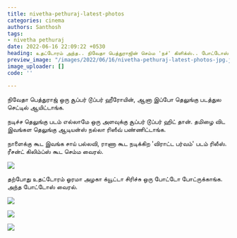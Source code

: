 ```yaml
---
title: nivetha-pethuraj-latest-photos
categories: cinema
authors: Santhosh
tags:
- nivetha pethuraj
date: 2022-06-16 22:09:22 +0530
heading: உதட்டோரம் அந்த.. நிவேதா பெத்துராஜின் செம்ம 'நச்' கிளிக்ஸ்.. போட்டோஸ் வைரல்..!
preview_image: "/images/2022/06/16/nivetha-pethuraj-latest-photos-jpg.jpeg"
image_uploader: []
code: ''

---
```


நிவேதா பெத்துராஜ் ஒரு சூப்பர் டூப்பர் ஹீரோயின், ஆனா இப்போ தெலுங்கு படத்துல செட்டில் ஆயிட்டாங்க.

நடிச்ச தெலுங்கு படம் எல்லாமே ஒரு அளவுக்கு சூப்பர் டூப்பர் ஹிட் தான். தமிழை விட இவங்கள தெலுங்கு ஆடியன்ஸ் நல்லா ரிஸீவ் பண்ணிட்டாங்க.

நாளைக்கு கூட இவங்க சாய் பல்லவி, ராணா கூட நடிக்கிற 'விராட்ட பர்வம்' படம் ரிலீஸ். ரீசன்ட் கிலிம்ப்ஸ் கூட செம்ம வைரல்.

![](/images/2022/06/16/nivetha-pethuraj-1-jpg.jpeg)

தற்போது உதட்டோரம் ஓரமா அழகா க்யூட்டா சிரிச்சு ஒரு போட்டோ போட்ருக்காங்க. அந்த போட்டோஸ் வைரல்.

![](/images/2022/06/16/nivetha-pethuraj-4-jpg.jpeg)

![](/images/2022/06/16/nivetha-pethuraj-3-jpg.jpeg)

![](/images/2022/06/16/nivetha-pethuraj-2-jpg.jpeg)
